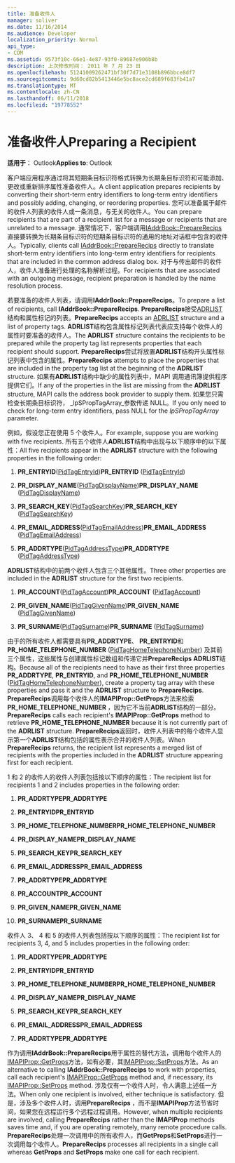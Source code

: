 ```yaml
---
title: 准备收件人
manager: soliver
ms.date: 11/16/2014
ms.audience: Developer
localization_priority: Normal
api_type:
- COM
ms.assetid: 9573f10c-66e1-4e87-93f0-89687e906b8b
description: 上次修改时间： 2011 年 7 月 23 日
ms.openlocfilehash: 51241009262471bf30f7d71e3108b896bbce8df7
ms.sourcegitcommit: 9d60cd82b5413446e5bc8ace2cd689f683fb41a7
ms.translationtype: MT
ms.contentlocale: zh-CN
ms.lasthandoff: 06/11/2018
ms.locfileid: "19778552"
---
```

# <a name="preparing-a-recipient"></a><span data-ttu-id="e04f3-103">准备收件人</span><span class="sxs-lookup"><span data-stu-id="e04f3-103">Preparing a Recipient</span></span>

  
  
<span data-ttu-id="e04f3-104">**适用于**： Outlook</span><span class="sxs-lookup"><span data-stu-id="e04f3-104">**Applies to**: Outlook</span></span> 
  
<span data-ttu-id="e04f3-105">客户端应用程序通过将其短期条目标识符格式转换为长期条目标识符和可能添加、 更改或重新排序属性准备收件人。</span><span class="sxs-lookup"><span data-stu-id="e04f3-105">A client application prepares recipients by converting their short-term entry identifiers to long-term entry identifiers and possibly adding, changing, or reordering properties.</span></span> <span data-ttu-id="e04f3-106">您可以准备属于邮件的收件人列表的收件人或一条消息，与无关的收件人。</span><span class="sxs-lookup"><span data-stu-id="e04f3-106">You can prepare recipients that are part of a recipient list for a message or recipients that are unrelated to a message.</span></span> <span data-ttu-id="e04f3-107">通常情况下，客户端调用[IAddrBook::PrepareRecips](iaddrbook-preparerecips.md)直接要转换为长期条目标识符的短期条目标识符的通用的地址对话框中包含的收件人。</span><span class="sxs-lookup"><span data-stu-id="e04f3-107">Typically, clients call [IAddrBook::PrepareRecips](iaddrbook-preparerecips.md) directly to translate short-term entry identifiers into long-term entry identifiers for recipients that are included in the common address dialog box.</span></span> <span data-ttu-id="e04f3-108">对于与传出邮件的收件人，收件人准备进行处理的名称解析过程。</span><span class="sxs-lookup"><span data-stu-id="e04f3-108">For recipients that are associated with an outgoing message, recipient preparation is handled by the name resolution process.</span></span> 
  
<span data-ttu-id="e04f3-109">若要准备的收件人列表，请调用**IAddrBook::PrepareRecips**。</span><span class="sxs-lookup"><span data-stu-id="e04f3-109">To prepare a list of recipients, call **IAddrBook::PrepareRecips**.</span></span> <span data-ttu-id="e04f3-110">**PrepareRecips**接受[ADRLIST](adrlist.md)结构和属性标记的列表。</span><span class="sxs-lookup"><span data-stu-id="e04f3-110">**PrepareRecips** accepts an [ADRLIST](adrlist.md) structure and a list of property tags.</span></span> <span data-ttu-id="e04f3-111">**ADRLIST**结构包含属性标记列表代表应支持每个收件人的属性时要准备的收件人。</span><span class="sxs-lookup"><span data-stu-id="e04f3-111">The **ADRLIST** structure contains the recipients to be prepared while the property tag list represents properties that each recipient should support.</span></span> <span data-ttu-id="e04f3-112">**PrepareRecips**尝试将放置**ADRLIST**结构开头属性标记列表中包含的属性。</span><span class="sxs-lookup"><span data-stu-id="e04f3-112">**PrepareRecips** attempts to place the properties that are included in the property tag list at the beginning of the **ADRLIST** structure.</span></span> <span data-ttu-id="e04f3-113">如果有**ADRLIST**结构中缺少的属性列表中，MAPI 调用通讯簿提供程序提供它们。</span><span class="sxs-lookup"><span data-stu-id="e04f3-113">If any of the properties in the list are missing from the **ADRLIST** structure, MAPI calls the address book provider to supply them.</span></span> <span data-ttu-id="e04f3-114">如果您只需检查长期条目标识符， _lpSPropTagArray_参数传递 NULL。</span><span class="sxs-lookup"><span data-stu-id="e04f3-114">If you only need to check for long-term entry identifiers, pass NULL for the  _lpSPropTagArray_ parameter.</span></span> 
  
<span data-ttu-id="e04f3-115">例如，假设您正在使用 5 个收件人。</span><span class="sxs-lookup"><span data-stu-id="e04f3-115">For example, suppose you are working with five recipients.</span></span> <span data-ttu-id="e04f3-116">所有五个收件人**ADRLIST**结构中出现与以下顺序中的以下属性：</span><span class="sxs-lookup"><span data-stu-id="e04f3-116">All five recipients appear in the **ADRLIST** structure with the following properties in the following order:</span></span> 
  
1. <span data-ttu-id="e04f3-117">**PR_ENTRYID**([PidTagEntryId](pidtagentryid-canonical-property.md))</span><span class="sxs-lookup"><span data-stu-id="e04f3-117">**PR_ENTRYID** ([PidTagEntryId](pidtagentryid-canonical-property.md))</span></span>
    
2. <span data-ttu-id="e04f3-118">**PR_DISPLAY_NAME**([PidTagDisplayName](pidtagdisplayname-canonical-property.md))</span><span class="sxs-lookup"><span data-stu-id="e04f3-118">**PR_DISPLAY_NAME** ([PidTagDisplayName](pidtagdisplayname-canonical-property.md))</span></span>
    
3. <span data-ttu-id="e04f3-119">**PR_SEARCH_KEY**([PidTagSearchKey](pidtagsearchkey-canonical-property.md))</span><span class="sxs-lookup"><span data-stu-id="e04f3-119">**PR_SEARCH_KEY** ([PidTagSearchKey](pidtagsearchkey-canonical-property.md))</span></span>
    
4. <span data-ttu-id="e04f3-120">**PR_EMAIL_ADDRESS**([PidTagEmailAddress](pidtagemailaddress-canonical-property.md))</span><span class="sxs-lookup"><span data-stu-id="e04f3-120">**PR_EMAIL_ADDRESS** ([PidTagEmailAddress](pidtagemailaddress-canonical-property.md))</span></span>
    
5. <span data-ttu-id="e04f3-121">**PR_ADDRTYPE**([PidTagAddressType](pidtagaddresstype-canonical-property.md))</span><span class="sxs-lookup"><span data-stu-id="e04f3-121">**PR_ADDRTYPE** ([PidTagAddressType](pidtagaddresstype-canonical-property.md))</span></span>
    
<span data-ttu-id="e04f3-122">**ADRLIST**结构中的前两个收件人包含三个其他属性。</span><span class="sxs-lookup"><span data-stu-id="e04f3-122">Three other properties are included in the **ADRLIST** structure for the first two recipients.</span></span> 
  
1. <span data-ttu-id="e04f3-123">**PR_ACCOUNT**([PidTagAccount](pidtagaccount-canonical-property.md))</span><span class="sxs-lookup"><span data-stu-id="e04f3-123">**PR_ACCOUNT** ([PidTagAccount](pidtagaccount-canonical-property.md))</span></span>
    
2. <span data-ttu-id="e04f3-124">**PR_GIVEN_NAME**([PidTagGivenName](pidtaggivenname-canonical-property.md))</span><span class="sxs-lookup"><span data-stu-id="e04f3-124">**PR_GIVEN_NAME** ([PidTagGivenName](pidtaggivenname-canonical-property.md))</span></span>
    
3. <span data-ttu-id="e04f3-125">**PR_SURNAME**([PidTagSurname](pidtagsurname-canonical-property.md))</span><span class="sxs-lookup"><span data-stu-id="e04f3-125">**PR_SURNAME** ([PidTagSurname](pidtagsurname-canonical-property.md))</span></span>
    
<span data-ttu-id="e04f3-126">由于的所有收件人都需要具有**PR_ADDRTYPE**、 **PR_ENTRYID**和**PR_HOME_TELEPHONE_NUMBER** ([PidTagHomeTelephoneNumber](pidtaghometelephonenumber-canonical-property.md)) 及其前三个属性，这些属性与创建属性标记数组和传递它并**PrepareRecips** **ADRLIST**结构。</span><span class="sxs-lookup"><span data-stu-id="e04f3-126">Because all of the recipients need to have as their first three properties **PR_ADDRTYPE**, **PR_ENTRYID**, and **PR_HOME_TELEPHONE_NUMBER** ([PidTagHomeTelephoneNumber](pidtaghometelephonenumber-canonical-property.md)), create a property tag array with these properties and pass it and the **ADRLIST** structure to **PrepareRecips**.</span></span> <span data-ttu-id="e04f3-127">**PrepareRecips**调用每个收件人的**IMAPIProp::GetProps**方法来检索**PR_HOME_TELEPHONE_NUMBER** ，因为它不当前**ADRLIST**结构的一部分。</span><span class="sxs-lookup"><span data-stu-id="e04f3-127">**PrepareRecips** calls each recipient's **IMAPIProp::GetProps** method to retrieve **PR_HOME_TELEPHONE_NUMBER** because it is not currently part of the **ADRLIST** structure.</span></span> <span data-ttu-id="e04f3-128">**PrepareRecips**返回时，收件人列表中的每个收件人显示第一个**ADRLIST**结构包括的属性表示合并的收件人列表。</span><span class="sxs-lookup"><span data-stu-id="e04f3-128">When **PrepareRecips** returns, the recipient list represents a merged list of recipients with the properties included in the **ADRLIST** structure appearing first for each recipient.</span></span> 
  
<span data-ttu-id="e04f3-129">1 和 2 的收件人的收件人列表包括按以下顺序的属性：</span><span class="sxs-lookup"><span data-stu-id="e04f3-129">The recipient list for recipients 1 and 2 includes properties in the following order:</span></span>
  
1. <span data-ttu-id="e04f3-130">**PR_ADDRTYPE**</span><span class="sxs-lookup"><span data-stu-id="e04f3-130">**PR_ADDRTYPE**</span></span>
    
2. <span data-ttu-id="e04f3-131">**PR_ENTRYID**</span><span class="sxs-lookup"><span data-stu-id="e04f3-131">**PR_ENTRYID**</span></span>
    
3. <span data-ttu-id="e04f3-132">**PR_HOME_TELEPHONE_NUMBER**</span><span class="sxs-lookup"><span data-stu-id="e04f3-132">**PR_HOME_TELEPHONE_NUMBER**</span></span>
    
4. <span data-ttu-id="e04f3-133">**PR_DISPLAY_NAME**</span><span class="sxs-lookup"><span data-stu-id="e04f3-133">**PR_DISPLAY_NAME**</span></span>
    
5. <span data-ttu-id="e04f3-134">**PR_SEARCH_KEY**</span><span class="sxs-lookup"><span data-stu-id="e04f3-134">**PR_SEARCH_KEY**</span></span>
    
6. <span data-ttu-id="e04f3-135">**PR_EMAIL_ADDRESS**</span><span class="sxs-lookup"><span data-stu-id="e04f3-135">**PR_EMAIL_ADDRESS**</span></span>
    
7. <span data-ttu-id="e04f3-136">**PR_ADDRTYPE**</span><span class="sxs-lookup"><span data-stu-id="e04f3-136">**PR_ADDRTYPE**</span></span>
    
8. <span data-ttu-id="e04f3-137">**PR_ACCOUNT**</span><span class="sxs-lookup"><span data-stu-id="e04f3-137">**PR_ACCOUNT**</span></span>
    
9. <span data-ttu-id="e04f3-138">**PR_GIVEN_NAME**</span><span class="sxs-lookup"><span data-stu-id="e04f3-138">**PR_GIVEN_NAME**</span></span>
    
10. <span data-ttu-id="e04f3-139">**PR_SURNAME**</span><span class="sxs-lookup"><span data-stu-id="e04f3-139">**PR_SURNAME**</span></span>
    
<span data-ttu-id="e04f3-140">收件人 3、 4 和 5 的收件人列表包括按以下顺序的属性：</span><span class="sxs-lookup"><span data-stu-id="e04f3-140">The recipient list for recipients 3, 4, and 5 includes properties in the following order:</span></span>
  
1. <span data-ttu-id="e04f3-141">**PR_ADDRTYPE**</span><span class="sxs-lookup"><span data-stu-id="e04f3-141">**PR_ADDRTYPE**</span></span>
    
2. <span data-ttu-id="e04f3-142">**PR_ENTRYID**</span><span class="sxs-lookup"><span data-stu-id="e04f3-142">**PR_ENTRYID**</span></span>
    
3. <span data-ttu-id="e04f3-143">**PR_HOME_TELEPHONE_NUMBER**</span><span class="sxs-lookup"><span data-stu-id="e04f3-143">**PR_HOME_TELEPHONE_NUMBER**</span></span>
    
4. <span data-ttu-id="e04f3-144">**PR_DISPLAY_NAME**</span><span class="sxs-lookup"><span data-stu-id="e04f3-144">**PR_DISPLAY_NAME**</span></span>
    
5. <span data-ttu-id="e04f3-145">**PR_SEARCH_KEY**</span><span class="sxs-lookup"><span data-stu-id="e04f3-145">**PR_SEARCH_KEY**</span></span>
    
6. <span data-ttu-id="e04f3-146">**PR_EMAIL_ADDRESS**</span><span class="sxs-lookup"><span data-stu-id="e04f3-146">**PR_EMAIL_ADDRESS**</span></span>
    
7. <span data-ttu-id="e04f3-147">**PR_ADDRTYPE**</span><span class="sxs-lookup"><span data-stu-id="e04f3-147">**PR_ADDRTYPE**</span></span>
    
<span data-ttu-id="e04f3-148">作为调用**IAddrBook::PrepareRecips**用于属性的替代方法，调用每个收件人的[IMAPIProp::GetProps](imapiprop-getprops.md)方法，如有必要，其[IMAPIProp::SetProps](imapiprop-setprops.md)方法。</span><span class="sxs-lookup"><span data-stu-id="e04f3-148">As an alternative to calling **IAddrBook::PrepareRecips** to work with properties, call each recipient's [IMAPIProp::GetProps](imapiprop-getprops.md) method and, if necessary, its [IMAPIProp::SetProps](imapiprop-setprops.md) method.</span></span> <span data-ttu-id="e04f3-149">涉及仅有一个收件人时，令人满意上述任一方法。</span><span class="sxs-lookup"><span data-stu-id="e04f3-149">When only one recipient is involved, either technique is satisfactory.</span></span> <span data-ttu-id="e04f3-150">但是，涉及多个收件人时，调用**PrepareRecips** ，而不是**IMAPIProp**方法节省时间，如果您在远程运行多个远程过程调用。</span><span class="sxs-lookup"><span data-stu-id="e04f3-150">However, when multiple recipients are involved, calling **PrepareRecips** rather than the **IMAPIProp** methods saves time and, if you are operating remotely, many remote procedure calls.</span></span> <span data-ttu-id="e04f3-151">**PrepareRecips**处理一次调用中的所有收件人，而**GetProps**和**SetProps**进行一次调用每个收件人。</span><span class="sxs-lookup"><span data-stu-id="e04f3-151">**PrepareRecips** processes all recipients in a single call whereas **GetProps** and **SetProps** make one call for each recipient.</span></span> 
  

